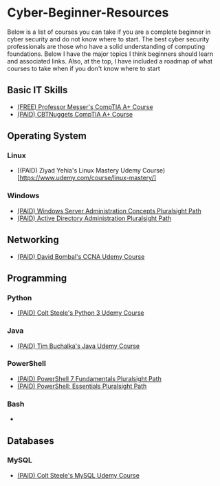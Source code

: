 # Cyber-Beginner-Resources
Below is a list of courses you can take if you are a complete beginner in cyber security and do not know where to start. The best cyber security professionals are those who have a solid understanding of computing foundations. Below I have the major topics I think beginners should learn and associated links. Also, at the top, I have included a roadmap of what courses to take when if you don't know where to start

## Basic IT Skills
- [(FREE) Professor Messer's CompTIA A+ Course](https://www.professormesser.com/free-a-plus-training/220-1001/220-1000-training-course/)
- [(PAID) CBTNuggets CompTIA A+ Course](https://www.cbtnuggets.com/certification-playlist/comptia-a-plus)

## Operating System
### Linux
- [(PAID) Ziyad Yehia's Linux Mastery Udemy Course)[https://www.udemy.com/course/linux-mastery/]
### Windows
- [(PAID) Windows Server Administration Concepts Pluralsight Path](https://app.pluralsight.com/paths/skill/windows-server-administration-concepts)
- [(PAID) Active Directory Administration Pluralsight Path](https://app.pluralsight.com/paths/skill/active-directory-administration)

## Networking
- [(PAID) David Bombal's CCNA Udemy Course](https://www.udemy.com/course/cisco-ccent-icnd1-100-105-complete-course-sims-and-gns3/)

## Programming
### Python
- [(PAID) Colt Steele's Python 3 Udemy Course](https://www.udemy.com/course/the-modern-python3-bootcamp/)
### Java
- [(PAID) Tim Buchalka's Java Udemy Course](https://www.udemy.com/course/java-the-complete-java-developer-course/)
### PowerShell
- [(PAID) PowerShell 7 Fundamentals Pluralsight Path](https://app.pluralsight.com/paths/skill/powershell-7-fundamentals)
- [(PAID) PowerShell: Essentials Pluralsight Path](https://app.pluralsight.com/paths/skill/windows-powershell-essentials)
### Bash
-

## Databases
### MySQL
- [(PAID) Colt Steele's MySQL Udemy Course](https://www.udemy.com/course/the-ultimate-mysql-bootcamp-go-from-sql-beginner-to-expert/)
